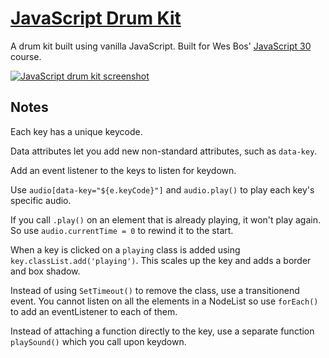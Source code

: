 # [JavaScript Drum Kit](https://gk-hynes.github.io/javascript-drum-kit/)

A drum kit built using vanilla JavaScript. Built for Wes Bos' [JavaScript 30](https://javascript30.com/) course.

[![JavaScript drum kit screenshot](https://res.cloudinary.com/gerhynes/image/upload/v1516744698/Screenshot-2018-1-23_JS_Drum_Kit_ta1tii.png)](https://gk-hynes.github.io/javascript-drum-kit/)

## Notes

Each key has a unique keycode.

Data attributes let you add new non-standard attributes, such as `data-key`.

Add an event listener to the keys to listen for keydown.

Use `audio[data-key="${e.keyCode}"]` and `audio.play()` to play each key's specific audio.

If you call `.play()` on an element that is already playing, it won't play again. So use `audio.currentTime = 0` to rewind it to the start.

When a key is clicked on a `playing` class is added using `key.classList.add('playing')`. This scales up the key and adds a border and box shadow.

Instead of using `SetTimeout()` to remove the class, use a transitionend event. You cannot listen on all the elements in a NodeList so use `forEach()` to add an eventListener to each of them.

Instead of attaching a function directly to the key, use a separate function `playSound()` which you call upon keydown.

